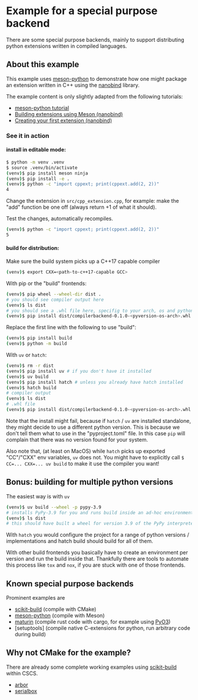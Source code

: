 # Example for a special purpose backend

There are some special purpose backends, mainly to support distributing python extensions written in compiled languages.

## About this example

This example uses [meson-python](https://mesonbuild.com/meson-python/) to demonstrate how one might package an extension written in C++ using the [nanobind](https://nanobind.readthedocs.io/en/latest/index.html) library.

The example content is only slightly adapted from the following tutorials:

- [meson-python tutorial](https://mesonbuild.com/meson-python/tutorials/introduction.html)
- [Building extensions using Meson (nanobind)](https://nanobind.readthedocs.io/en/latest/meson.html)
- [Creating your first extension (nanobind)](https://nanobind.readthedocs.io/en/latest/basics.html)

### See it in action

#### install in editable mode:

```bash
$ python -m venv .venv
$ source .venv/bin/activate
(venv)$ pip install meson ninja
(venv)$ pip install -e .
(venv)$ python -c "import cppext; print(cppext.add(2, 2))"
4
```

Change the extension in `src/cpp_extension.cpp`, for example: make the "add" function be one off (always return +1 of what it should).

Test the changes, automatically recompiles.

```bash
(venv)$ python -c "import cppext; print(cppext.add(2, 2))"
5
```

#### build for distribution:

Make sure the build system picks up a C++17 capable compiler
```bash
(venv)$ export CXX=<path-to-c++17-capable GCC>
```

With pip or the "build" frontends:

```bash
(venv)$ pip wheel --wheel-dir dist .
# you should see compiler output here
(venv)$ ls dist
# you should see a .whl file here, specifig to your arch, os and python version
(venv)$ pip install dist/compilerbackend-0.1.0-<pyversion-os-arch>.whl
```

Replace the first line with the following to use "build":

```bash
(venv)$ pip install build
(venv)$ python -m build
```

With `uv` or `hatch`:

```bash
(venv)$ rm -r dist
(venv)$ pip install uv # if you don't have it installed
(venv)$ uv build
(venv)$ pip install hatch # unless you already have hatch installed
(venv)$ hatch build 
# compiler output
(venv)$ ls dist
# .whl file
(venv)$ pip install dist/compilerbackend-0.1.0-<pyversion-os-arch>.whl
```
Note that the install might fail, because if `hatch` / `uv` are installed standalone, they might decide to use a different python version. This is because we don't tell them what to use in the "pyproject.toml" file. In this case `pip` will complain that there was no version found for your system.

Also note that, (at least on MacOS) while `hatch` picks up exported "CC"/"CXX" env variables, `uv` does not. You might have to explicitly call `$ CC=... CXX=... uv build` to make it use the compiler you want!

## Bonus: building for multiple python versions

The easiest way is with `uv`

```bash
(venv)$ uv build --wheel -p pypy-3.9
# installs PyPy-3.9 for you and runs build inside an ad-hoc environment
(venv)$ ls dist
# this should have built a wheel for version 3.9 of the PyPy interpreter
```

With `hatch` you would configure the project for a range of python versions / implementations and hatch build should build for all of them.

With other build frontends you basically have to create an environment per version and run the build inside that. Thankfully there are tools to automate this process like `tox` and `nox`, if you are stuck with one of those frontends.

## Known special purpose backends

Prominent examples are

- [scikit-build](https://scikit-build.readthedocs.io/en/latest/) (compile with CMake)
- [meson-python](https://mesonbuild.com/meson-python/) (compile with Meson)
- [maturin](https://www.maturin.rs/) (compile rust code with cargo, for example using [PyO3](https://pyo3.rs/v0.23.5/))
- [setuptools] (compile native C-extensions for python, run arbitrary code during build)

## Why not CMake for the example?

There are already some complete working examples using [scikit-build](https://scikit-build.readthedocs.io/en/latest/) within CSCS.

- [arbor](https://github.com/arbor-sim/arbor)
- [serialbox](https://github.com/GridTools/serialbox)
